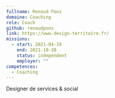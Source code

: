 ```yaml
---
fullname: Renaud Pons
domaine: Coaching
role: Coach
github: renaudpons
link: https://www.design-territoire.fr/
missions:
  - start: 2021-04-19
    end: 2021-10-30
    status: independent
    employer: ""
competences:
  - Coaching
---
```

Designer de services & social